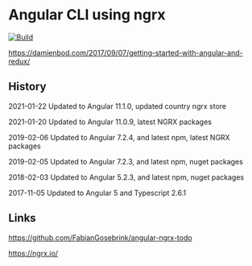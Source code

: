 # Angular CLI using ngrx

[![Build](https://github.com/damienbod/AngularNgrx/workflows/CI/badge.svg)](https://github.com/damienbod/AngularNgrx/actions?query=workflow%3ACI)


https://damienbod.com/2017/09/07/getting-started-with-angular-and-redux/

## History 

2021-01-22 Updated to Angular 11.1.0, updated country ngrx store

2021-01-20 Updated to Angular 11.0.9, latest NGRX packages

2019-02-06 Updated to Angular 7.2.4, and latest npm, latest NGRX packages

2019-02-05 Updated to Angular 7.2.3, and latest npm, nuget packages

2018-02-03 Updated to Angular 5.2.3, and latest npm, nuget packages

2017-11-05 Updated to Angular 5 and Typescript 2.6.1

## Links

https://github.com/FabianGosebrink/angular-ngrx-todo

https://ngrx.io/
